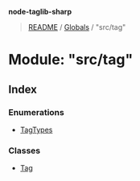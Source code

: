 **node-taglib-sharp**

> [README](../README.md) / [Globals](../globals.md) / "src/tag"

# Module: "src/tag"

## Index

### Enumerations

* [TagTypes](../enums/_src_tag_.tagtypes.md)

### Classes

* [Tag](../classes/_src_tag_.tag.md)
